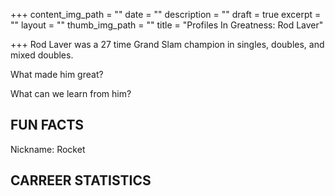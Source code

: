 +++
content_img_path = ""
date = ""
description = ""
draft = true
excerpt = ""
layout = ""
thumb_img_path = ""
title = "Profiles In Greatness: Rod Laver"

+++
Rod Laver was a 27 time Grand Slam champion in singles, doubles, and mixed doubles.

What made him great?

What can we learn from him?

## FUN FACTS

Nickname: Rocket

## CARREER STATISTICS